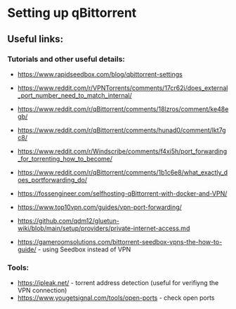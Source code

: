 # Setting up qBittorrent

## Useful links:

### Tutorials and other useful details:
* https://www.rapidseedbox.com/blog/qbittorrent-settings
* https://www.reddit.com/r/VPNTorrents/comments/17cr62j/does_external_port_number_need_to_match_internal/
* https://www.reddit.com/r/qBittorrent/comments/18lzros/comment/ke48egb/
* https://www.reddit.com/r/qBittorrent/comments/hunad0/comment/lkt7gc8/
* https://www.reddit.com/r/Windscribe/comments/f4xi5h/port_forwarding_for_torrenting_how_to_become/
* https://www.reddit.com/r/qBittorrent/comments/1b1c6e8/what_exactly_does_portforwarding_do/
* https://fossengineer.com/selfhosting-qBittorrent-with-docker-and-VPN/
* https://www.top10vpn.com/guides/vpn-port-forwarding/
* https://github.com/qdm12/gluetun-wiki/blob/main/setup/providers/private-internet-access.md

* https://gameroomsolutions.com/bittorrent-seedbox-vpns-the-how-to-guide/ - using Seedbox instead of VPN

### Tools:
* https://ipleak.net/ - torrent address detection (useful for verifiyng the VPN connection)
* https://www.yougetsignal.com/tools/open-ports - check open ports
